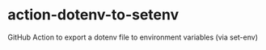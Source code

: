 # action-dotenv-to-setenv
GitHub Action to export a dotenv file to environment variables (via set-env)
